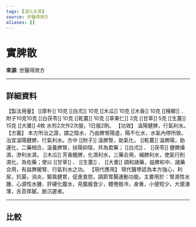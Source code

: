 ```yaml
---
tags: [溫化水濕]
source: 世醫得效方
aliases: []
---
```


# 實脾散

**來源**: 世醫得效方  

---

## 詳細資料
【製法用量】 [[厚朴]] 10克 [[白朮]] 10克 [[木瓜]] 10克 [[木香]] 10克 [[檳榔]] ．附子10克10克 [[白茯苓]] 10克 [[乾薑]] 10克 [[草果仁]] 3克 [[甘草]] 5克 [[生薑]] 15克 [[大棗]] 4枚
水煎2次作2次服，1日服2劑。
【功效】
溫陽健脾，行氣利水。
【方義】
本方所治之證，謂之陰水，乃由脾腎陽虛，陽不化水，水氣內停所致。治宜溫陽健脾，行氣利水。方中 [[附子]] 溫脾腎，助氣化， [[乾薑]] 溫脾陽，助運化，二藥相合，溫養脾腎，扶陽抑陰，共為君藥； [[白朮]] 、 [[茯苓]] 健脾燥濕，滲利水濕， [[木瓜]] 芳香醒脾，化濕利水，三藥合用，補脾利水，使氣行則濕化，為佐藥；使以 [[甘草]] 、 [[生薑]] 、 [[大棗]] 調和諸藥，益脾和中、諸藥合用，有益脾暖腎、行氣利水之功。
【現代應用】
現代醫學認為本方強心，利尿，抗菌，消炎，驅風健胃，促進食慾，調節胃腸運動功能。主要用於：腎源性水腫、心源性水腫、肝硬化腹水，見腹脹食少，體倦肢冷，身重，小便短少，大便溏薄，舌苔厚膩，脈沉遲者。

---

## 比較
